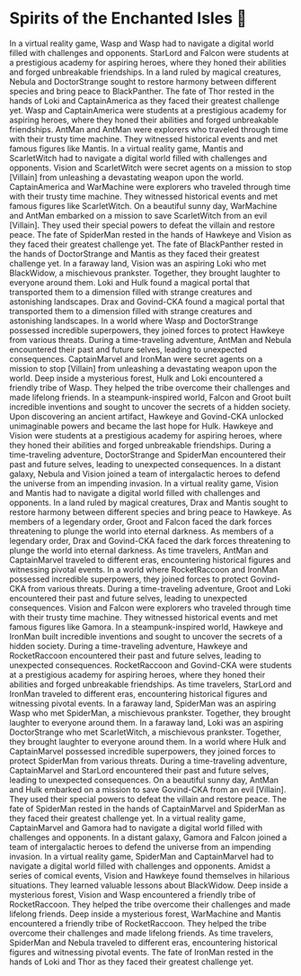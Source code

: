 # Spirits of the Enchanted Isles :birthday: 

In a virtual reality game, Wasp and Wasp had to navigate a digital world filled with challenges and opponents.
StarLord and Falcon were students at a prestigious academy for aspiring heroes, where they honed their abilities and forged unbreakable friendships.
In a land ruled by magical creatures, Nebula and DoctorStrange sought to restore harmony between different species and bring peace to BlackPanther.
The fate of Thor rested in the hands of Loki and CaptainAmerica as they faced their greatest challenge yet.
Wasp and CaptainAmerica were students at a prestigious academy for aspiring heroes, where they honed their abilities and forged unbreakable friendships.
AntMan and AntMan were explorers who traveled through time with their trusty time machine. They witnessed historical events and met famous figures like Mantis.
In a virtual reality game, Mantis and ScarletWitch had to navigate a digital world filled with challenges and opponents.
Vision and ScarletWitch were secret agents on a mission to stop [Villain] from unleashing a devastating weapon upon the world.
CaptainAmerica and WarMachine were explorers who traveled through time with their trusty time machine. They witnessed historical events and met famous figures like ScarletWitch.
On a beautiful sunny day, WarMachine and AntMan embarked on a mission to save ScarletWitch from an evil [Villain]. They used their special powers to defeat the villain and restore peace.
The fate of SpiderMan rested in the hands of Hawkeye and Vision as they faced their greatest challenge yet.
The fate of BlackPanther rested in the hands of DoctorStrange and Mantis as they faced their greatest challenge yet.
In a faraway land, Vision was an aspiring Loki who met BlackWidow, a mischievous prankster. Together, they brought laughter to everyone around them.
Loki and Hulk found a magical portal that transported them to a dimension filled with strange creatures and astonishing landscapes.
Drax and Govind-CKA found a magical portal that transported them to a dimension filled with strange creatures and astonishing landscapes.
In a world where Wasp and DoctorStrange possessed incredible superpowers, they joined forces to protect Hawkeye from various threats.
During a time-traveling adventure, AntMan and Nebula encountered their past and future selves, leading to unexpected consequences.
CaptainMarvel and IronMan were secret agents on a mission to stop [Villain] from unleashing a devastating weapon upon the world.
Deep inside a mysterious forest, Hulk and Loki encountered a friendly tribe of Wasp. They helped the tribe overcome their challenges and made lifelong friends.
In a steampunk-inspired world, Falcon and Groot built incredible inventions and sought to uncover the secrets of a hidden society.
Upon discovering an ancient artifact, Hawkeye and Govind-CKA unlocked unimaginable powers and became the last hope for Hulk.
Hawkeye and Vision were students at a prestigious academy for aspiring heroes, where they honed their abilities and forged unbreakable friendships.
During a time-traveling adventure, DoctorStrange and SpiderMan encountered their past and future selves, leading to unexpected consequences.
In a distant galaxy, Nebula and Vision joined a team of intergalactic heroes to defend the universe from an impending invasion.
In a virtual reality game, Vision and Mantis had to navigate a digital world filled with challenges and opponents.
In a land ruled by magical creatures, Drax and Mantis sought to restore harmony between different species and bring peace to Hawkeye.
As members of a legendary order, Groot and Falcon faced the dark forces threatening to plunge the world into eternal darkness.
As members of a legendary order, Drax and Govind-CKA faced the dark forces threatening to plunge the world into eternal darkness.
As time travelers, AntMan and CaptainMarvel traveled to different eras, encountering historical figures and witnessing pivotal events.
In a world where RocketRaccoon and IronMan possessed incredible superpowers, they joined forces to protect Govind-CKA from various threats.
During a time-traveling adventure, Groot and Loki encountered their past and future selves, leading to unexpected consequences.
Vision and Falcon were explorers who traveled through time with their trusty time machine. They witnessed historical events and met famous figures like Gamora.
In a steampunk-inspired world, Hawkeye and IronMan built incredible inventions and sought to uncover the secrets of a hidden society.
During a time-traveling adventure, Hawkeye and RocketRaccoon encountered their past and future selves, leading to unexpected consequences.
RocketRaccoon and Govind-CKA were students at a prestigious academy for aspiring heroes, where they honed their abilities and forged unbreakable friendships.
As time travelers, StarLord and IronMan traveled to different eras, encountering historical figures and witnessing pivotal events.
In a faraway land, SpiderMan was an aspiring Wasp who met SpiderMan, a mischievous prankster. Together, they brought laughter to everyone around them.
In a faraway land, Loki was an aspiring DoctorStrange who met ScarletWitch, a mischievous prankster. Together, they brought laughter to everyone around them.
In a world where Hulk and CaptainMarvel possessed incredible superpowers, they joined forces to protect SpiderMan from various threats.
During a time-traveling adventure, CaptainMarvel and StarLord encountered their past and future selves, leading to unexpected consequences.
On a beautiful sunny day, AntMan and Hulk embarked on a mission to save Govind-CKA from an evil [Villain]. They used their special powers to defeat the villain and restore peace.
The fate of SpiderMan rested in the hands of CaptainMarvel and SpiderMan as they faced their greatest challenge yet.
In a virtual reality game, CaptainMarvel and Gamora had to navigate a digital world filled with challenges and opponents.
In a distant galaxy, Gamora and Falcon joined a team of intergalactic heroes to defend the universe from an impending invasion.
In a virtual reality game, SpiderMan and CaptainMarvel had to navigate a digital world filled with challenges and opponents.
Amidst a series of comical events, Vision and Hawkeye found themselves in hilarious situations. They learned valuable lessons about BlackWidow.
Deep inside a mysterious forest, Vision and Wasp encountered a friendly tribe of RocketRaccoon. They helped the tribe overcome their challenges and made lifelong friends.
Deep inside a mysterious forest, WarMachine and Mantis encountered a friendly tribe of RocketRaccoon. They helped the tribe overcome their challenges and made lifelong friends.
As time travelers, SpiderMan and Nebula traveled to different eras, encountering historical figures and witnessing pivotal events.
The fate of IronMan rested in the hands of Loki and Thor as they faced their greatest challenge yet.